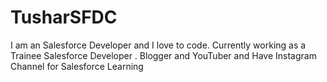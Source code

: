 # TusharSFDC
I am an Salesforce Developer and I love to code. Currently working as a Trainee Salesforce Developer . Blogger and YouTuber and Have Instagram Channel for Salesforce Learning 

